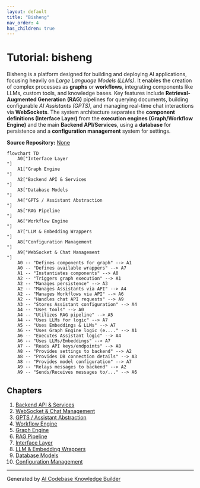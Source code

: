```yaml
---
layout: default
title: "Bisheng"
nav_order: 4
has_children: true
---
```


# Tutorial: bisheng

Bisheng is a platform designed for building and deploying AI applications, focusing heavily on _Large Language Models (LLMs)_. It enables the creation of complex processes as **graphs** or **workflows**, integrating components like LLMs, custom tools, and knowledge bases. Key features include **Retrieval-Augmented Generation (RAG)** pipelines for querying documents, building configurable _AI Assistants (GPTS)_, and managing real-time chat interactions via **WebSockets**. The system architecture separates the **component definitions (Interface Layer)** from the **execution engines (Graph/Workflow Engine)** and the main **Backend API/Services**, using a **database** for persistence and a **configuration management** system for settings.

**Source Repository:** [None](None)

```mermaid
flowchart TD
    A0["Interface Layer
"]
    A1["Graph Engine
"]
    A2["Backend API & Services
"]
    A3["Database Models
"]
    A4["GPTS / Assistant Abstraction
"]
    A5["RAG Pipeline
"]
    A6["Workflow Engine
"]
    A7["LLM & Embedding Wrappers
"]
    A8["Configuration Management
"]
    A9["WebSocket & Chat Management
"]
    A0 -- "Defines components for graph" --> A1
    A0 -- "Defines available wrappers" --> A7
    A1 -- "Instantiates components" --> A0
    A2 -- "Triggers graph execution" --> A1
    A2 -- "Manages persistence" --> A3
    A2 -- "Manages Assistants via API" --> A4
    A2 -- "Manages Workflows via API" --> A6
    A2 -- "Handles chat API requests" --> A9
    A3 -- "Stores Assistant configuration" --> A4
    A4 -- "Uses tools" --> A0
    A4 -- "Utilizes RAG pipeline" --> A5
    A4 -- "Uses LLMs for logic" --> A7
    A5 -- "Uses Embeddings & LLMs" --> A7
    A6 -- "Uses Graph Engine logic (e...." --> A1
    A6 -- "Executes Assistant logic" --> A4
    A6 -- "Uses LLMs/Embeddings" --> A7
    A7 -- "Reads API keys/endpoints" --> A8
    A8 -- "Provides settings to backend" --> A2
    A8 -- "Provides DB connection details" --> A3
    A8 -- "Provides model configuration" --> A7
    A9 -- "Relays messages to backend" --> A2
    A9 -- "Sends/Receives messages to/..." --> A6
```

## Chapters

1. [Backend API & Services
   ](01_backend_api___services_.md)
2. [WebSocket & Chat Management
   ](02_websocket___chat_management_.md)
3. [GPTS / Assistant Abstraction
   ](03_gpts___assistant_abstraction_.md)
4. [Workflow Engine
   ](04_workflow_engine_.md)
5. [Graph Engine
   ](05_graph_engine_.md)
6. [RAG Pipeline
   ](06_rag_pipeline_.md)
7. [Interface Layer
   ](07_interface_layer_.md)
8. [LLM & Embedding Wrappers
   ](08_llm___embedding_wrappers_.md)
9. [Database Models
   ](09_database_models_.md)
10. [Configuration Management
    ](10_configuration_management_.md)

---

Generated by [AI Codebase Knowledge Builder](https://github.com/The-Pocket/Tutorial-Codebase-Knowledge)
